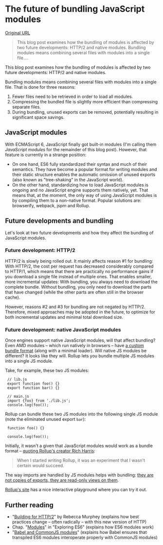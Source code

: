 # The future of bundling JavaScript modules

[Original URL](http://www.2ality.com/2015/12/bundling-modules-future.html)

> This blog post examines how the bundling of modules is affected by two future developments: HTTP/2 and native modules. Bundling modules means combining several files with modules into a single file....

This blog post examines how the bundling of modules is affected by two future developments: HTTP/2 and native modules.

[]() Bundling modules means combining several files with modules into a single file. That is done for three reasons:

1. Fewer files need to be retrieved in order to load all modules.
2. Compressing the bundled file is slightly more efficient than compressing separate files.
3. During bundling, unused exports can be removed, potentially resulting in significant space savings.

## JavaScript modules

With ECMAScript 6, JavaScript finally got built-in modules (I'm calling them _JavaScript modules_ for the remainder of this blog post). However, that feature is currently in a strange position:

* On one hand, ES6 fully standardized their syntax and much of their semantics. They have become a popular format for writing modules and their static structure enables the automatic omission of unused exports (also known as "tree-shaking" in the JavaScript world).
* On the other hand, standardizing how to load JavaScript modules is ongoing and no JavaScript engine supports them natively, yet. That means that, at the moment, the only way of using JavaScript modules is by compiling them to a non-native format. Popular solutions are: browserify, webpack, jspm and Rollup.

## Future developments and bundling

Let's look at two future developments and how they affect the bundling of JavaScript modules.

### Future development: HTTP/2

HTTP/2 is slowly being rolled out. It mainly affects reason #1 for bundling: With HTTP/2, the cost per request has decreased considerably compared to HTTP/1, which means that there are practically no performance gains if you download a single file instead of multiple ones. That enables smaller, more incremental updates: With bundling, you always need to download the complete bundle. Without bundling, you only need to download the parts that have changed (while the other parts are often still in the browser cache).

However, reasons #2 and #3 for bundling are not negated by HTTP/2\. Therefore, mixed approaches may be adopted in the future, to optimize for both incremental updates and minimal total download size.

### Future development: native JavaScript modules

Once engines support native JavaScript modules, will that affect bundling? Even AMD modules – which run natively in browsers – have [a custom bundle format](http://requirejs.org/docs/optimization.html) (along with a minimal loader). Will native JS modules be different? It looks like they will. Rollup lets you bundle multiple JS modules into a single JS module.

Take, for example, these two JS modules:

```
 // lib.js
 export function foo() {}
 export function bar() {}

 // main.js
 import {foo} from './lib.js';
 console.log(foo());
```

Rollup can bundle these two JS modules into the following single JS module (note the eliminated unused export `bar`):

```
 function foo() {}

 console.log(foo());
```

Initially, it wasn't a given that JavaScript modules would work as a bundle format – [quoting Rollup's creator Rich Harris](https://github.com/rollup/rollup/issues/219#issuecomment-150842108):

> When I started writing Rollup, it was an experiment that I wasn't certain would succeed.

The way imports are handled by JS modules helps with bundling: [they are not copies of exports, they are read-only views on them](http://exploringjs.com/es6/ch_modules.html#_imports-are-read-only-views-on-exports).

[Rollup's site](http://rollupjs.org/) has a nice interactive playground where you can try it out.

## Further reading

- "[Building for HTTP/2](http://rmurphey.com/blog/2015/11/25/building-for-http2)" by Rebecca Murphey (explains how best practices change – often radically – with this new version of HTTP)
- Chap. "[Modules](http://exploringjs.com/es6/ch_modules.html)" in "Exploring ES6" (explains how ES6 modules work)
- "[Babel and CommonJS modules](http://www.2ality.com/2015/12/babel-commonjs.html)" (explains how Babel ensures that transpiled ES6 modules interoperate properly with CommonJS modules)
